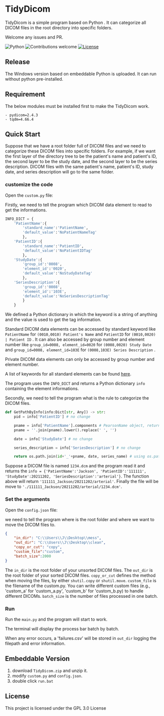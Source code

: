 # TidyDicom

TidyDicom is a simple program based on Python . It can categorize all DICOM files in the root directory into specific folders. 

Welcome any issues and PR. 

![Python](https://img.shields.io/badge/python-v3.8-blue.svg)
![Contributions welcome](https://img.shields.io/badge/contributions-welcome-orange.svg)
[![License](https://img.shields.io/badge/license-GPL3.0-blue.svg)](https://www.gnu.org/licenses/gpl-3.0.en.html)

## Release

The Windows version based on embeddable Python is uploaded. It can run without python pre-installed.

## Requirement

The below modules must be installed first to make the TidyDicom work. 

```
- pydicom=2.4.3
- tqdm=4.66.4
```

## Quick Start

Suppose that we have a root folder full of DICOM files and we need to categorize these DICOM files into specific folders. For example, if we want the first layer of the directory tree to be the patient's name and patient's ID, the second layer to be the study date, and the second layer to be the series description. DICOM files with the same patient's name, patient's ID, study date, and series description will go to the same folder.

### customize the code

Open the `custom.py` file:

Firstly, we need to tell the program which DICOM data element to read to get the informations. 

```python
INFO_DICT = {
    'PatientName':{
        'standard_name':'PatientName', 
        'default_value':'NoPatientNameTag'
        },
    'PatientID':{
        'standard_name':'PatientID', 
        'default_value':'NoPatientIDTag'
        },
    'StudyDate':{
        'group_id':'0008', 
        'element_id':'0020', 
        'default_value':'NoStudyDateTag'
        },
    'SeriesDescription':{
        'group_id':'0008', 
        'element_id':'103E', 
        'default_value':'NoSeriesDescriptionTag'
        }
    }
```

We defined a Python dictionary in which the keyword is a string of anything and the value is used to get the tag information.

Standard DICOM data elements can be accessed by standard keyword like `PatientName` for  `(0010,0010) Patient's Name` and `PatientID` for `(0010,0020) | Patient ID` . It can also be accessed by group number and element number like `group_id=0008, element_id=0020` for `(0008,0020) Study Date` and `group_id=0008, element_id=103E` for `(0008,103E) Series Description` . 

Private DICOM data elements can only be accessed by group number and element number.

A list of keywords for all standard elements can be found [here](https://dicom.nema.org/medical/dicom/current/output/chtml/part06/chapter_6.html).

The program uses the `INFO_DICT` and returns a Python dictionary `info` containing the element informations.

Secondly, we need to tell the program what is the rule to categorize the DICOM files.

```python
def GetPathByInfo(info:Dict[str, Any]) -> str:
    pid = info['PatientID'] # no change

    pname = info['PatientName'].components # PearsonName object, return tuple
    pname = ''.join(pname).lower().replace(' ', '')

    date = info['StudyDate'] # no change

    series_description = info['SeriesDescription'] # no change

    return os.path.join(id+'_'+pname, date, series_name) # using os.path.join is a safe method for all OS.
```

Suppose a DICOM file is named `1234.dcm` and the program read it and returns the `info = {'PatientName':'Jackson', 'PatientID':'111111', 'StudyDate':20211202, 'SeriesDescription':'arterial'}`. The function above will return `'111111_Jackson/20211202/arterial'`. Finally the file will be move to `'./111111_Jackson/20211202/arterial/1234.dcm'`.

### Set the arguments

Open the `config.json` file:

we need to tell the program where is the root folder and where we want to move the DICOM files to.

```json
{
    "in_dir": "C:\\Users\\J\\Desktop\\mess",
    "out_dir": "C:\\Users\\J\\Desktop\\clean",
    "copy_or_cut": "copy", 
    "custom_file":"custom", 
    "batch_size":2000
}
```

The `in_dir` is the root folder of your unsorted DICOM files. The `out_dir` is the root folder of your sorted DICOM files. `copy_or_cut` defines the method when moving the files, by either `shutil.copy` or `shutil.move`. `custom_file` is the filename of the custom.py. You can write different custom files (e.g., 'custom_a' for 'custom_a.py', 'custom_b' for 'custom_b.py) to handle different DICOMs. `batch_size` is the number of files processed in one batch.

### Run

Run the `main.py` and the program will start to work.

The terminal will display the process bar batch by batch.

When any error occurs, a 'failures.csv' will be stored in `out_dir` logging the filepath and error information.

## Embeddable Version

1. download `TidyDicom.zip` and unzip it.
2. modify `custom.py` and `config.json`.
3. double click `run.bat`

## License 

This project is licensed under the GPL 3.0 License

